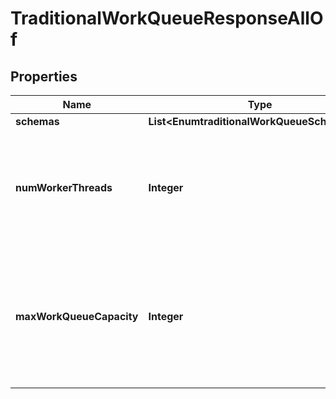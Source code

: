 

# TraditionalWorkQueueResponseAllOf


## Properties

| Name | Type | Description | Notes |
|------------ | ------------- | ------------- | -------------|
|**schemas** | **List&lt;EnumtraditionalWorkQueueSchemaUrn&gt;** |  |  [optional] |
|**numWorkerThreads** | **Integer** | Specifies the number of worker threads to be used for processing operations placed in the queue. |  [optional] |
|**maxWorkQueueCapacity** | **Integer** | Specifies the maximum number of queued operations that can be in the work queue at any given time. |  [optional] |



